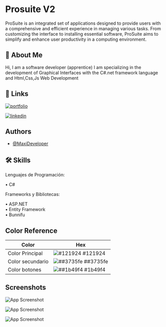
# Prosuite V2

ProSuite is an integrated set of applications designed to provide users with a comprehensive and efficient experience in managing various tasks. From customizing the interface to installing essential software, ProSuite aims to simplify and enhance user productivity in a computing environment.


## 🚀 About Me
Hi, I am a software developer (apprentice) I am specializing in the development of Graphical Interfaces with the C#.net framework language and Html,Css,Js Web Development


## 🔗 Links
[![portfolio](https://img.shields.io/badge/my_portfolio-000?style=for-the-badge&logo=ko-fi&logoColor=white)](https://katherineoelsner.com/)

[![linkedin](https://img.shields.io/badge/linkedin-0A66C2?style=for-the-badge&logo=linkedin&logoColor=white)](https://www.linkedin.com/)
 


## Authors

- [@MaxiDeveloper](https://api.whatsapp.com/send?phone=51955042110&text=Hola%20Max%2C%20He%20visto%20tu%20proyecto)


## 🛠 Skills
Lenguajes de Programación:

• C#  

Frameworks y Bibliotecas:

• ASP.NET  
• Entity Framework  
• Bunnifu 
## Color Reference

| Color             | Hex                                                                |
| ----------------- | ------------------------------------------------------------------ |
| Color Principal | ![#121924](https://via.placeholder.com/10/121924?text=+)  #121924|
| Color secundario | ![##3735fe](https://via.placeholder.com/10/#3735fe?text=+) ##3735fe |
| Color botones | ![##1b49f4](https://via.placeholder.com/10/#1b49f4?text=+) #1b49f4 |


## Screenshots

![App Screenshot](https://i.postimg.cc/5jdrmF7G/image.png)

![App Screenshot](https://i.postimg.cc/DwCt9m8W/image.png)

![App Screenshot](https://i.postimg.cc/28tQgDCk/image.png)
